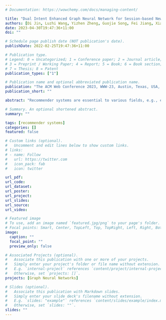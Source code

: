 ```yaml
---
# Documentation: https://wowchemy.com/docs/managing-content/

title: "Dual Intent Enhanced Graph Neural Network for Session-based New Item Recommendation"
authors: [Di Jin, Luzhi Wang, Yizhen Zheng, Guojie Song, Fei Jiang, Xiang Li, Wei Lin, Shirui Pan]
date: 2023-04-30T19:47:36+11:00
doi: ""

# Schedule page publish date (NOT publication's date).
publishDate: 2022-02-25T19:47:36+11:00

# Publication type.
# Legend: 0 = Uncategorized; 1 = Conference paper; 2 = Journal article;
# 3 = Preprint / Working Paper; 4 = Report; 5 = Book; 6 = Book section;
# 7 = Thesis; 8 = Patent
publication_types: ["1"]

# Publication name and optional abbreviated publication name.
publication: "The ACM Web Conference 2023, WWW-23, Austin, Texas, USA, April 30 - May 4, 2023 (CORE A*)"
publication_short: ""

abstract: "Recommender systems are essential to various fields, e.g., e-commerce, e-learning, and streaming media. At present, session-based recommendation models are normally based on the next item recommendation, which recommend items existing in users' historical sessions. However, recommending items that users have interacted (old items) will reduce the interest of users interacting with new items and leads to an information cocoon. Therefore, it is necessary to recommend items that users have never interacted (new items), namely, session-based new item recommendation problem. This problem is new and challenging since new items have no interaction with users. It is difficult to learn the representation of new items and recommend them to users effectively. Motivated by these challenges, we propose a dual-intent enhanced graph neural network for the session-based new item recommendation. User intent expresses the user preferences of items, which is the core part of the recommender system. To learn the user's intent effectively and determine the range of new items that are likely to be recommended to users, we use the user's historical session to learn the user intent by an attention mechanism and the distribution of historical data, respectively. Since new items have not interacted with the user, inspired by zero-shot learning (ZSL), we infer the new item representation by using their attributes. Finally, by outputting new item probabilities, which contain recommendation scores of the corresponding items, the new items with higher scores are recommended to users. Experiments on two representative real-world datasets show the superiority of our proposed method. The case study from the real-world verifies interpretability benefits brought by the dual-intents and new item reasoning."

# Summary. An optional shortened abstract.
summary: ""

tags: [recommender systems]
categories: []
featured: false

# Custom links (optional).
#   Uncomment and edit lines below to show custom links.
# links:
# - name: Follow
#   url: https://twitter.com
#   icon_pack: fab
#   icon: twitter

url_pdf: 
url_code: 
url_dataset:
url_poster:
url_project:
url_slides:
url_source:
url_video:

# Featured image
# To use, add an image named `featured.jpg/png` to your page's folder. 
# Focal points: Smart, Center, TopLeft, Top, TopRight, Left, Right, BottomLeft, Bottom, BottomRight.
image:
  caption: ""
  focal_point: ""
  preview_only: false

# Associated Projects (optional).
#   Associate this publication with one or more of your projects.
#   Simply enter your project's folder or file name without extension.
#   E.g. `internal-project` references `content/project/internal-project/index.md`.
#   Otherwise, set `projects: []`.
projects: [Graph Neural Networks]

# Slides (optional).
#   Associate this publication with Markdown slides.
#   Simply enter your slide deck's filename without extension.
#   E.g. `slides: "example"` references `content/slides/example/index.md`.
#   Otherwise, set `slides: ""`.
slides: ""
---
```

